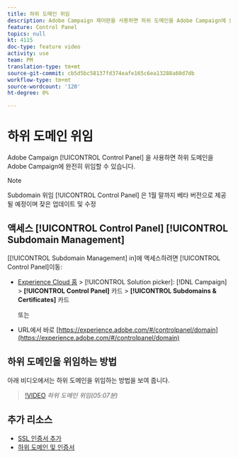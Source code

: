```yaml
---
title: 하위 도메인 위임
description: Adobe Campaign 제어판을 사용하면 하위 도메인을 Adobe Campaign에 완전히 위임할 수 있습니다. 이렇게 하려면 아래 단계를 따르십시오.
feature: Control Panel
topics: null
kt: 4115
doc-type: feature video
activity: use
team: PM
translation-type: tm+mt
source-git-commit: cb5d5bc58137fd374eafe165c6ea13288a60d7db
workflow-type: tm+mt
source-wordcount: '120'
ht-degree: 0%

---
```



# 하위 도메인 위임

Adobe Campaign [!UICONTROL Control Panel] 을 사용하면 하위 도메인을 Adobe Campaign에 완전히 위임할 수 있습니다.

>[!NOTE]
> Subdomain 위임 [!UICONTROL Control Panel] 은 1월 말까지 베타 버전으로 제공될 예정이며
> 잦은 업데이트 및 수정

## 액세스 [!UICONTROL Control Panel] [!UICONTROL Subdomain Management]

[[!UICONTROL Subdomain Management] in]에 액세스하려면 [!UICONTROL Control Panel]이동:

* [Experience Cloud 홈](https://experience.adobe.com/#/home) > [!UICONTROL Solution picker]: [!DNL Campaign] > **[!UICONTROL Control Panel]** 카드 > **[!UICONTROL Subdomains & Certificates]** 카드

   또는
* URL에서 바로 [https://experience.adobe.com/#/controlpanel/domain](https://experience.adobe.com/#/controlpanel/domain)

## 하위 도메인을 위임하는 방법

아래 비디오에서는 하위 도메인을 위임하는 방법을 보여 줍니다.

>[!VIDEO](https://video.tv.adobe.com/v/31390?quality=12)
*하위 도메인 위임(05:07분)*

## 추가 리소스

* [SSL 인증서 추가](/help/administrating/control-panel/adding-ssl-certificates.md)
* [하위 도메인 및 인증서](https://docs.adobe.com/content/help/en/control-panel/using/subdomains-and-certificates/renewing-subdomain-certificate.html)
